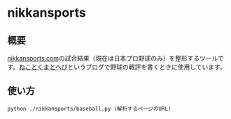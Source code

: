 # nikkansports

## 概要

[nikkansports.com](http://www.nikkansports.com/)の試合結果（現在は日本プロ野球のみ）を整形するツールです。[ねことくまとへび](http://seven-pairs.hatenablog.jp/)というブログで野球の戦評を書くときに使用しています。

## 使い方

```
python ./nikkansports/baseball.py (解析するページのURL) 
```

